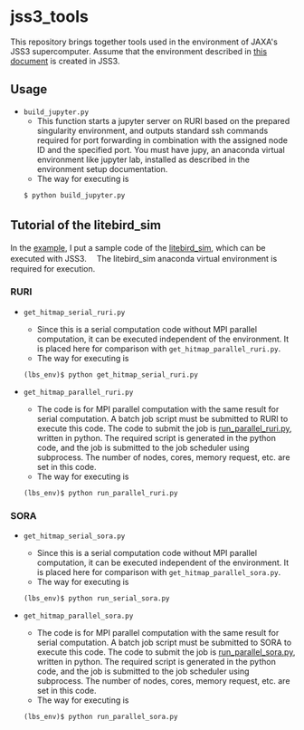# jss3_tools

This repository brings together tools used in the environment of JAXA's JSS3 supercomputer.
Assume that the environment described in [this document](https://docs.google.com/document/d/1wmKQ9R1ABFOihh9hA9_BJLaaVsxsoY-5thLAU0HZtQI/edit#heading=h.h7c9xt3ercmx) is created in JSS3.


## Usage
- `build_jupyter.py`
    - This function starts a jupyter server on RURI based on the prepared singularity environment, and outputs standard ssh commands required for port forwarding in combination with the assigned node ID and the specified port. You must have jupy, an anaconda virtual environment like jupyter lab, installed as described in the environment setup documentation.
    - The way for executing is 
    ```
    $ python build_jupyter.py
    ```

## Tutorial of the litebird_sim　
In the [example](./example), I put a sample code of the [litebird_sim](https://github.com/litebird/litebird_sim/tree/master), which can be executed with JSS3.　
The litebird_sim anaconda virtual environment is required for execution.

### RURI
- `get_hitmap_serial_ruri.py`
    - Since this is a serial computation code without MPI parallel computation, it can be executed independent of the environment. It is placed here for comparison with `get_hitmap_parallel_ruri.py`. 
    - The way for executing is 
    ```
    (lbs_env)$ python get_hitmap_serial_ruri.py
    ```
    
- `get_hitmap_parallel_ruri.py`
    - The code is for MPI parallel computation with the same result for serial computation. A batch job script must be submitted to RURI to execute this code. The code to submit the job is [run_parallel_ruri.py](./example/RURI/run_parallel_ruri.py), written in python. The required script is generated in the python code, and the job is submitted to the job scheduler using subprocess. The number of nodes, cores, memory request, etc. are set in this code. 
    - The way for executing is 
    ```
    (lbs_env)$ python run_parallel_ruri.py
    ```

### SORA
- `get_hitmap_serial_sora.py`
    - Since this is a serial computation code without MPI parallel computation, it can be executed independent of the environment. It is placed here for comparison with `get_hitmap_parallel_sora.py`. 
    - The way for executing is 
    ```
    (lbs_env)$ python run_serial_sora.py
    ```
    
- `get_hitmap_parallel_sora.py`
    - The code is for MPI parallel computation with the same result for serial computation. A batch job script must be submitted to SORA to execute this code. The code to submit the job is [run_parallel_sora.py](./example/SORA/run_parallel_sora.py), written in python. The required script is generated in the python code, and the job is submitted to the job scheduler using subprocess. The number of nodes, cores, memory request, etc. are set in this code. 
    - The way for executing is 
    ```
    (lbs_env)$ python run_parallel_sora.py
    ```